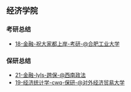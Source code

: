 ## 经济学院 <!-- {docsify-ignore-all} -->

<!-- recent-update-start -->
### 考研总结
- [18-金融-祝大家都上岸-考研-@合肥工业大学](personal-summary/jingji/18-金融-祝大家都上岸-考研-@合肥工业大学.md)

### 保研总结
- [21-金融-lyls-跨保-@西南政法](personal-summary/jingji/21-金融-lyls-跨保-@西南政法.md)
- [19-经济统计学-cwq-保研-@对外经济贸易大学](personal-summary/jingji/19-经济统计学-cwq-保研-@对外经济贸易大学.md)


<!-- recent-update-end -->